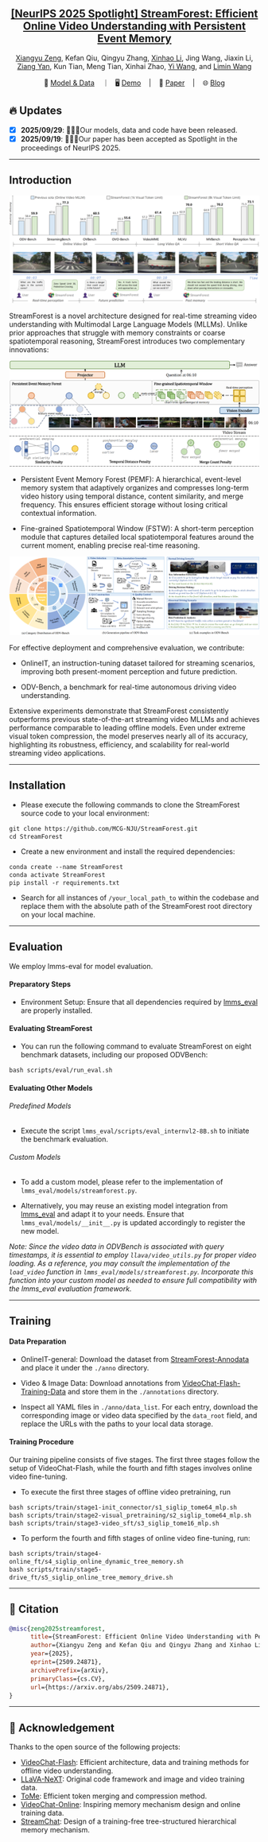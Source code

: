 <div align="center">

<h2><a href="">[NeurIPS 2025 Spotlight] StreamForest: Efficient Online Video Understanding with Persistent Event Memory</a></h2>

[Xiangyu Zeng](https://scholar.google.com/citations?user=jS13DXkAAAAJ&hl=zh-CN), Kefan Qiu, Qingyu Zhang, [Xinhao Li](https://scholar.google.com/citations?user=evR3uR0AAAAJ&hl=zh-CN), Jing Wang, Jiaxin Li, [Ziang Yan](https://scholar.google.com/citations?user=78lx13MAAAAJ&hl=zh-CN), Kun Tian, Meng Tian, Xinhai Zhao, [Yi Wang](https://scholar.google.com.hk/citations?hl=zh-CN&user=Xm2M8UwAAAAJ), and [Limin Wang](https://scholar.google.com/citations?user=HEuN8PcAAAAJ)

</div>

<p align="center">
        🤗 <a href="https://huggingface.co/collections/MCG-NJU/streamforest-and-odvbench-68da5d8a88f3cf453bca0e09">Model & Data</a> &nbsp&nbsp ｜ &nbsp&nbsp🖥️ <a href="">Demo</a> &nbsp&nbsp | &nbsp&nbsp 📑 <a href="https://arxiv.org/pdf/2509.24871">Paper</a> &nbsp&nbsp | &nbsp&nbsp 🌐 <a href="">Blog</a>
<br>

</p>


## :fire: Updates

- [x] **2025/09/29**: 🎉🎉🎉Our models, data and code have been released.
- [x] **2025/09/19**: 🎉🎉🎉Our paper has been accepted as Spotlight in the proceedings of NeurIPS 2025.

---
## Introduction

![introduction](demo/img/introduction.png)

StreamForest is a novel architecture designed for real-time streaming video understanding with Multimodal Large Language Models (MLLMs). Unlike prior approaches that struggle with memory constraints or coarse spatiotemporal reasoning, StreamForest introduces two complementary innovations:

![Architecture of StreamForest](demo/img/architecture.png)

- Persistent Event Memory Forest (PEMF): A hierarchical, event-level memory system that adaptively organizes and compresses long-term video history using temporal distance, content similarity, and merge frequency. This ensures efficient storage without losing critical contextual information.

- Fine-grained Spatiotemporal Window (FSTW): A short-term perception module that captures detailed local spatiotemporal features around the current moment, enabling precise real-time reasoning.

![ODVBench](demo/img/benchmark.png)

For effective deployment and comprehensive evaluation, we contribute:

- OnlineIT, an instruction-tuning dataset tailored for streaming scenarios, improving both present-moment perception and future prediction.

- ODV-Bench, a benchmark for real-time autonomous driving video understanding.

Extensive experiments demonstrate that StreamForest consistently outperforms previous state-of-the-art streaming video MLLMs and achieves performance comparable to leading offline models. Even under extreme visual token compression, the model preserves nearly all of its accuracy, highlighting its robustness, efficiency, and scalability for real-world streaming video applications.


---


## Installation

- Please execute the following commands to clone the StreamForest source code to your local environment:

```
git clone https://github.com/MCG-NJU/StreamForest.git
cd StreamForest
```



- Create a new environment and install the required dependencies:
```
conda create --name StreamForest
conda activate StreamForest
pip install -r requirements.txt
```


- Search for all instances of `/your_local_path_to` within the codebase and replace them with the absolute path of the StreamForest root directory on your local machine.


---

## Evaluation

We employ lmms-eval for model evaluation.

#### Preparatory Steps

- Environment Setup: Ensure that all dependencies required by [lmms_eval](https://github.com/EvolvingLMMs-Lab/lmms-eval) are properly installed.


#### Evaluating StreamForest

- You can run the following command to evaluate StreamForest on eight benchmark datasets, including our proposed ODVBench:

```
bash scripts/eval/run_eval.sh
```

#### Evaluating Other Models

###### Predefined Models

- Execute the script `lmms_eval/scripts/eval_internvl2-8B.sh` to initiate the benchmark evaluation.

###### Custom Models

- To add a custom model, please refer to the implementation of `lmms_eval/models/streamforest.py`.

- Alternatively, you may reuse an existing model integration from [lmms_eval](https://github.com/EvolvingLMMs-Lab/lmms-eval) and adapt it to your needs. Ensure that `lmms_eval/models/__init__.py` is updated accordingly to register the new model.

*Note: Since the video data in ODVBench is associated with query timestamps, it is essential to employ `llava/video_utils.py` for proper video loading. As a reference, you may consult the implementation of the `load_video` function in `lmms_eval/models/streamforest.py`. Incorporate this function into your custom model as needed to ensure full compatibility with the lmms_eval evaluation framework.*

---

## Training

#### Data Preparation

- OnlineIT-general: Download the dataset from [StreamForest-Annodata](https://huggingface.co/datasets/Lanxingxuan/StreamForest-Annodata) and place it under the `./anno` directory.

- Video & Image Data: Download annotations from [VideoChat-Flash-Training-Data](https://huggingface.co/datasets/OpenGVLab/VideoChat-Flash-Training-Data/tree/main/annotations) and store them in the `./annotations` directory.

- Inspect all YAML files in `./anno/data_list`. For each entry, download the corresponding image or video data specified by the `data_root` field, and replace the URLs with the paths to your local data storage.

#### Training Procedure

Our training pipeline consists of five stages. The first three stages follow the setup of VideoChat-Flash, while the fourth and fifth stages involves online video fine-tuning.

- To execute the first three stages of offline video pretraining, run
```
bash scripts/train/stage1-init_connector/s1_siglip_tome64_mlp.sh
bash scripts/train/stage2-visual_pretraining/s2_siglip_tome64_mlp.sh
bash scripts/train/stage3-video_sft/s3_siglip_tome16_mlp.sh
```


- To perform the fourth and fifth stages of online video fine-tuning, run:
```
bash scripts/train/stage4-online_ft/s4_siglip_online_dynamic_tree_memory.sh
bash scripts/train/stage5-drive_ft/s5_siglip_online_tree_memory_drive.sh
```



---

## :page_facing_up: Citation

```BibTeX
@misc{zeng2025streamforest,
      title={StreamForest: Efficient Online Video Understanding with Persistent Event Memory}, 
      author={Xiangyu Zeng and Kefan Qiu and Qingyu Zhang and Xinhao Li and Jing Wang and Jiaxin Li and Ziang Yan and Kun Tian and Meng Tian and Xinhai Zhao and Yi Wang and Limin Wang},
      year={2025},
      eprint={2509.24871},
      archivePrefix={arXiv},
      primaryClass={cs.CV},
      url={https://arxiv.org/abs/2509.24871}, 
}
```

---

## :dizzy: Acknowledgement

Thanks to the open source of the following projects:
- [VideoChat-Flash](https://github.com/OpenGVLab/VideoChat-Flash): Efficient architecture, data and training methods for offline video understanding.
- [LLaVA-NeXT](https://github.com/LLaVA-VL/LLaVA-NeXT): Original code framework and image and video training data.
- [ToMe](https://github.com/facebookresearch/ToMe): Efficient token merging and compression method.
- [VideoChat-Online](https://github.com/MCG-NJU/VideoChat-Online): Inspiring memory mechanism design and online training data.
- [StreamChat](https://github.com/hmxiong/StreamChat): Design of a training-free tree-structured hierarchical memory mechanism.
